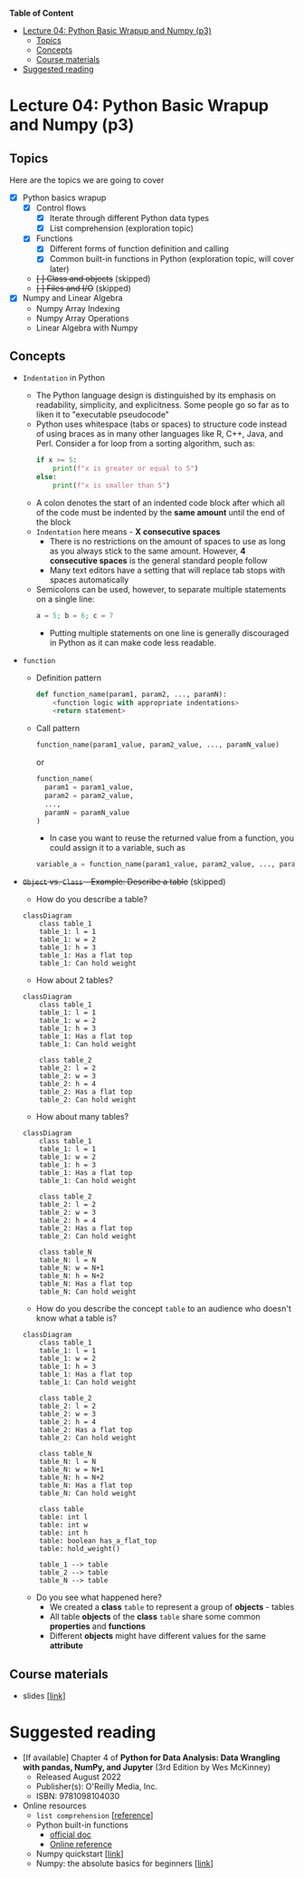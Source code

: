 **Table of Content**
- [Lecture 04: Python Basic Wrapup and Numpy (p3)](#lecture-04-python-basic-wrapup-and-numpy-p3)
  - [Topics](#topics)
  - [Concepts](#concepts)
  - [Course materials](#course-materials)
- [Suggested reading](#suggested-reading)

# Lecture 04: Python Basic Wrapup and Numpy (p3)

## Topics
Here are the topics we are going to cover
* [x] Python basics wrapup
  * [x] Control flows
      * [x] Iterate through different Python data types
      * [x] List comprehension (exploration topic)
  * [x] Functions
    * [x] Different forms of function definition and calling
    * [x] Common built-in functions in Python (exploration topic, will cover later)
  * ~~[ ] Class and objects~~ (skipped)
  * ~~[ ] Files and I/O~~ (skipped)
* [x] Numpy and Linear Algebra
  * Numpy Array Indexing
  * Numpy Array Operations
  * Linear Algebra with Numpy

## Concepts
* `Indentation` in Python
  * The Python language design is distinguished by its emphasis on readability, simplicity, and explicitness. Some people go so far as to liken it to "executable pseudocode"
  * Python uses whitespace (tabs or spaces) to structure code instead of using braces as in many other languages like R, C++, Java, and Perl. Consider a for loop from a sorting algorithm, such as:
      ```python
      if x >= 5:
          print(f"x is greater or equal to 5")
      else:
          print(f"x is smaller than 5")
      ```
  * A colon denotes the start of an indented code block after which all of the code must be indented by the **same amount** until the end of the block
  * `Indentation` here means - **X consecutive spaces**
    * There is no restrictions on the amount of spaces to use as long as you always stick to the same amount. However, **4 consecutive spaces** is the general standard people follow
    * Many text editors have a setting that will replace tab stops with spaces automatically
  * Semicolons can be used, however, to separate multiple statements on a single line:
      ```python
      a = 5; b = 6; c = 7
      ```
    * Putting multiple statements on one line is generally discouraged in Python as it can make code less readable.
* `function` 
  * Definition pattern
    ```python
    def function_name(param1, param2, ..., paramN):
        <function logic with appropriate indentations>
        <return statement>
    ```
  * Call pattern 
    ```python
    function_name(param1_value, param2_value, ..., paramN_value)
    ```
    or
    ```python
    function_name(
      param1 = param1_value, 
      param2 = param2_value, 
      ..., 
      paramN = paramN_value
    )
    ```
    * In case you want to reuse the returned value from a function, you could assign it to a variable, such as 
    ```python
    variable_a = function_name(param1_value, param2_value, ..., paramN_value)
    ```
* ~~`Object` vs. `Class` - Example: Describe a table~~ (skipped)
  * How do you describe a table?
  ```mermaid
  classDiagram
      class table_1
      table_1: l = 1
      table_1: w = 2
      table_1: h = 3
      table_1: Has a flat top
      table_1: Can hold weight
  ```

  * How about 2 tables?
  ```mermaid
  classDiagram
      class table_1
      table_1: l = 1
      table_1: w = 2
      table_1: h = 3
      table_1: Has a flat top
      table_1: Can hold weight

      class table_2
      table_2: l = 2
      table_2: w = 3
      table_2: h = 4    
      table_2: Has a flat top
      table_2: Can hold weight
  ```

  * How about many tables?
  ```mermaid
  classDiagram
      class table_1
      table_1: l = 1
      table_1: w = 2
      table_1: h = 3
      table_1: Has a flat top
      table_1: Can hold weight

      class table_2
      table_2: l = 2
      table_2: w = 3
      table_2: h = 4
      table_2: Has a flat top
      table_2: Can hold weight

      class table_N
      table_N: l = N
      table_N: w = N+1
      table_N: h = N+2    
      table_N: Has a flat top
      table_N: Can hold weight
  ```

  * How do you describe the concept `table` to an audience who doesn't know what a table is?
  ```mermaid
  classDiagram
      class table_1
      table_1: l = 1
      table_1: w = 2
      table_1: h = 3
      table_1: Has a flat top
      table_1: Can hold weight

      class table_2
      table_2: l = 2
      table_2: w = 3
      table_2: h = 4
      table_2: Has a flat top
      table_2: Can hold weight

      class table_N
      table_N: l = N
      table_N: w = N+1
      table_N: h = N+2    
      table_N: Has a flat top
      table_N: Can hold weight

      class table
      table: int l
      table: int w
      table: int h
      table: boolean has_a_flat_top
      table: hold_weight()

      table_1 --> table
      table_2 --> table
      table_N --> table
  ```
  * Do you see what happened here?
    * We created a **class** `table` to represent a group of **objects** - tables
    * All table **objects** of the **class** `table` share some common **properties** and **functions**
    * Different **objects** might have different values for the same **attribute**

## Course materials
* slides [[link](https://docs.google.com/presentation/d/1jAWipDh-pWC9fwWJUXanqwU7RUOeYEg29_Rkp6bZldU/edit?usp=sharing)]

# Suggested reading
* [If available] Chapter 4 of **Python for Data Analysis: Data Wrangling with pandas, NumPy, and Jupyter** (3rd Edition by Wes McKinney)
  * Released August 2022
  * Publisher(s): O'Reilly Media, Inc.
  * ISBN: 9781098104030
* Online resources
  * `list comprehension` [[reference](https://www.w3schools.com/python/python_lists_comprehension.asp)]
  * Python built-in functions 
    * [official doc](https://docs.python.org/3/library/functions.html)
    * [Online reference](https://www.w3schools.com/python/python_ref_functions.asp)
  * Numpy quickstart [[link](https://numpy.org/doc/stable/user/quickstart.html)]
  * Numpy: the absolute basics for beginners [[link](https://numpy.org/doc/stable/user/absolute_beginners.html)]